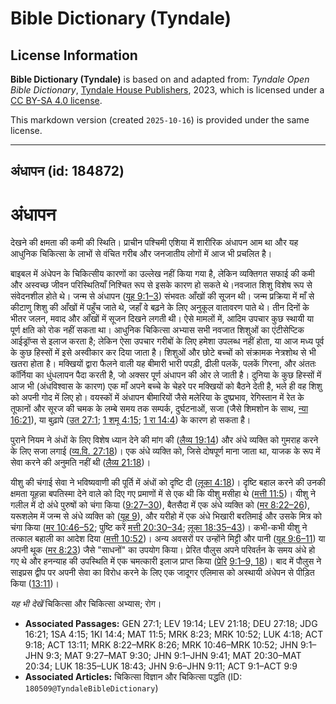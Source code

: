 # Bible Dictionary (Tyndale)

## License Information

**Bible Dictionary (Tyndale)** is based on and adapted from: _Tyndale Open Bible Dictionary_, [Tyndale House Publishers](https://tyndaleopenresources.com/), 2023, which is licensed under a [CC BY-SA 4.0 license](https://creativecommons.org/licenses/by-sa/4.0/legalcode.en).

This markdown version (created `2025-10-16`) is provided under the same license.



--------------------------------

## अंधापन (id: 184872)

अंधापन
======

देखने की क्षमता की कमी की स्थिति। प्राचीन पश्चिमी एशिया में शारीरिक अंधापन आम था और यह आधुनिक चिकित्सा के लाभों से वंचित गरीब और जनजातीय लोगों में आज भी प्रचलित है।

बाइबल में अंधेपन के चिकित्सीय कारणों का उल्लेख नहीं किया गया है, लेकिन व्यक्तिगत सफाई की कमी और अस्वच्छ जीवन परिस्थितियाँ निश्चित रूप से इसके कारण हो सकते थे।नवजात शिशु विशेष रूप से संवेदनशील होते थे। जन्म से अंधापन ([यूह 9:1–3](https://ref.ly/John9:1-John9:3)) संभवतः आँखों की सूजन थी। जन्म प्रक्रिया में माँ से कीटाणु शिशु की आँखों में पहुँच जाते थे, जहाँ वे बढ़ने के लिए अनुकूल वातावरण पाते थे। तीन दिनों के भीतर जलन, मवाद और आँखों में सूजन दिखने लगती थी। ऐसे मामलों में, आदिम उपचार कुछ स्थायी या पूर्ण क्षति को रोक नहीं सकता था। आधुनिक चिकित्सा अभ्यास सभी नवजात शिशुओं का एंटीसेप्टिक आईड्रॉप्स से इलाज करता है; लेकिन ऐसा उपचार गरीबों के लिए हमेशा उपलब्ध नहीं होता, या आज मध्य पूर्व के कुछ हिस्सों में इसे अस्वीकार कर दिया जाता है। शिशुओं और छोटे बच्चों को संक्रामक नेत्रशोथ से भी खतरा होता है। मक्खियों द्वारा फैलने वाली यह बीमारी भारी पपड़ी, ढीली पलकें, पलकें गिरना, और अंततः कॉर्निया का धुंधलापन पैदा करती है, जो अक्सर पूर्ण अंधापन की ओर ले जाती है। दुनिया के कुछ हिस्सों में आज भी (अंधविश्वास के कारण) एक माँ अपने बच्चे के चेहरे पर मक्खियों को बैठने देती है, भले ही वह शिशु को अपनी गोद में लिए हो। वयस्कों में अंधापन बीमारियों जैसे मलेरिया के दुष्प्रभाव, रेगिस्तान में रेत के तूफानों और सूरज की चमक के लम्बे समय तक सम्पर्क, दुर्घटनाओं, सजा (जैसे शिमशोन के साथ, [न्या 16:21](https://ref.ly/Judg16:21)), या बुढ़ापे ([उत 27:1](https://ref.ly/Gen27:1); [1 शमू 4:15](https://ref.ly/1Sam4:15); [1 रा 14:4](https://ref.ly/1Kgs14:4)) के कारण हो सकता है।

पुराने नियम ने अंधों के लिए विशेष ध्यान देने की मांग की ([लैव्य 19:14](https://ref.ly/Lev19:14)) और अंधे व्यक्ति को गुमराह करने के लिए सजा लगाई ([व्य.वि. 27:18](https://ref.ly/Deut27:18))। एक अंधे व्यक्ति को, जिसे दोषपूर्ण माना जाता था, याजक के रूप में सेवा करने की अनुमति नहीं थी ([लैव्य 21:18](https://ref.ly/Lev21:18))।

यीशु की चंगाई सेवा ने भविष्यवाणी की पूर्ति में अंधों को दृष्टि दी ([लूका 4:18](https://ref.ly/Luke4:18))। दृष्टि बहाल करने की उनकी क्षमता यूहन्ना बपतिस्मा देने वाले को दिए गए प्रमाणों में से एक थी कि यीशु मसीहा थे ([मत्ती 11:5](https://ref.ly/Matt11:5))। यीशु ने गलील में दो अंधे पुरुषों को चंगा किया ([9:27–30](https://ref.ly/Matt9:27-Matt9:30)), बैतसैदा में एक अंधे व्यक्ति को ([मर 8:22–26](https://ref.ly/Mark8:22-Mark8:26)), यरूशलेम में जन्म से अंधे व्यक्ति को ([यूह 9](https://ref.ly/John9:1-John9:41)), और यरीहो में एक अंधे भिखारी बरतिमाई और उसके मित्र को चंगा किया ([मर 10:46–52](https://ref.ly/Mark10:46-Mark10:52); पुष्टि करें [मत्ती 20:30–34](https://ref.ly/Matt20:30-Matt20:34); [लूका 18:35–43](https://ref.ly/Luke18:35-Luke18:43))। कभी\-कभी यीशु ने तत्काल बहाली का आदेश दिया ([मत्ती 10:52](https://ref.ly/Mark10:52))। अन्य अवसरों पर उन्होंने मिट्टी और पानी ([यूह 9:6–11](https://ref.ly/John9:6-John9:11)) या अपनी थूक ([मर 8:23](https://ref.ly/Mark8:23)) जैसे "साधनों" का उपयोग किया। प्रेरित पौलुस अपने परिवर्तन के समय अंधे हो गए थे और हनन्याह की उपस्थिति में एक चमत्कारी इलाज प्राप्त किया ([प्रेरि](https://ref.ly/Acts9:1-Acts9:9) [9:1–9, 18](https://ref.ly/Acts9:1-Acts9:9,Acts9:18))। बाद में पौलुस ने साइप्रस द्वीप पर अपनी सेवा का विरोध करने के लिए एक जादूगर एलिमास को अस्थायी अंधेपन से पीड़ित किया ([13:11](https://ref.ly/Acts13:11))।

*यह भी देखें*  चिकित्सा और चिकित्सा अभ्यास; रोग।

* **Associated Passages:** GEN 27:1; LEV 19:14; LEV 21:18; DEU 27:18; JDG 16:21; 1SA 4:15; 1KI 14:4; MAT 11:5; MRK 8:23; MRK 10:52; LUK 4:18; ACT 9:18; ACT 13:11; MRK 8:22–MRK 8:26; MRK 10:46–MRK 10:52; JHN 9:1–JHN 9:3; MAT 9:27–MAT 9:30; JHN 9:1–JHN 9:41; MAT 20:30–MAT 20:34; LUK 18:35–LUK 18:43; JHN 9:6–JHN 9:11; ACT 9:1–ACT 9:9
* **Associated Articles:** चिकित्सा विज्ञान और चिकित्सा पद्धति (ID: `180509@TyndaleBibleDictionary`)

